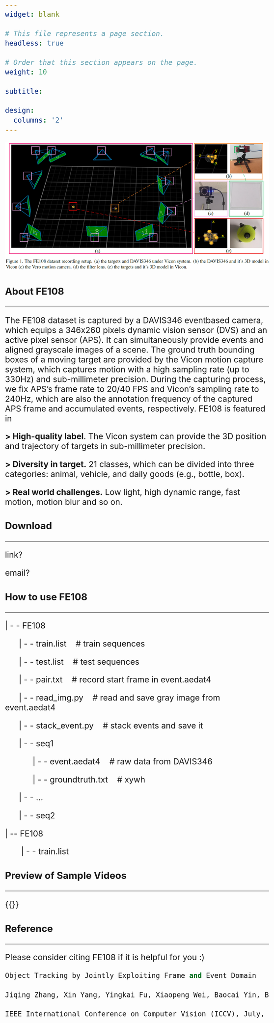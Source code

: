 ```yaml
---
widget: blank

# This file represents a page section.
headless: true

# Order that this section appears on the page.
weight: 10

subtitle:

design:
  columns: '2'
---
```

![](vicon.jpg)

### **About FE108**
 ----------------------------------------------------------------------------------------- 

The FE108 dataset is captured by a DAVIS346 eventbased camera, which equips a 346x260 pixels dynamic vision sensor (DVS) and an active pixel sensor (APS). It
can simultaneously provide events and aligned grayscale images of a scene. The ground truth bounding boxes of a moving target are provided by the Vicon motion capture
system, which captures motion with a high sampling rate (up to 330Hz) and sub-millimeter precision. During the capturing process, we fix APS’s frame rate to 20/40 FPS and
Vicon’s sampling rate to 240Hz, which are also the annotation frequency of the captured APS frame and accumulated events, respectively.
FE108 is featured in 

**> High-quality label**. The Vicon system can provide the 3D position and trajectory of targets in sub-millimeter precision.

**> Diversity in target.** 21 classes, which can be divided into three categories: animal, vehicle, and daily goods (e.g., bottle, box).

**> Real world challenges.** Low light, high dynamic range, fast motion, motion blur and so on.


### **Download**
-----------------------------------------------------------------------------------------

link?

email?


### **How to use FE108**
-----------------------------------------------------------------------------------------
| - - FE108

&nbsp;&nbsp;&nbsp;&nbsp;&nbsp;&nbsp;| - - train.list &nbsp;&nbsp; # train sequences

&nbsp;&nbsp;&nbsp;&nbsp;&nbsp;&nbsp;| - - test.list &nbsp;&nbsp; # test sequences

&nbsp;&nbsp;&nbsp;&nbsp;&nbsp;&nbsp;| - - pair.txt &nbsp;&nbsp; # record start frame in event.aedat4

&nbsp;&nbsp;&nbsp;&nbsp;&nbsp;&nbsp;| - - read_img.py &nbsp;&nbsp; # read and save gray image from event.aedat4

&nbsp;&nbsp;&nbsp;&nbsp;&nbsp;&nbsp;| - - stack_event.py  &nbsp;&nbsp; # stack events and save it

&nbsp;&nbsp;&nbsp;&nbsp;&nbsp;&nbsp;| - - seq1

&nbsp;&nbsp;&nbsp;&nbsp;&nbsp;&nbsp;&nbsp;&nbsp;&nbsp;&nbsp;&nbsp;&nbsp;| - - event.aedat4 &nbsp;&nbsp; # raw data from DAVIS346

&nbsp;&nbsp;&nbsp;&nbsp;&nbsp;&nbsp;&nbsp;&nbsp;&nbsp;&nbsp;&nbsp;&nbsp;| - - groundtruth.txt &nbsp;&nbsp; # xywh

&nbsp;&nbsp;&nbsp;&nbsp;&nbsp;&nbsp;| - - ...

&nbsp;&nbsp;&nbsp;&nbsp;&nbsp;&nbsp;| - - seq2


<body style="font-size:20pt;">
    <p> | -- FE108 </p>
    <p style="margin-top: 10px;"> &nbsp;&nbsp;&nbsp;&nbsp;&nbsp;&nbsp; | - - train.list </p> 
</body>


### **Preview of Sample Videos**
-----------------------------------------------------------------------------------------
{{<youtube EeMRO8XVv04>}}

### **Reference**
-----------------------------------------------------------------------------------------
Please consider citing FE108 if it is helpful for you :)

 ```python
Object Tracking by Jointly Exploiting Frame and Event Domain 

Jiqing Zhang, Xin Yang, Yingkai Fu, Xiaopeng Wei, Baocai Yin, Bo Dong

IEEE International Conference on Computer Vision (ICCV), July, 2021
 ```
